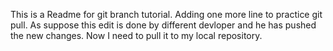This is a Readme for git branch tutorial.
Adding one more line to practice git pull. As suppose this edit is done by different devloper and he has pushed the new changes. Now I need to pull it to my local repository.
